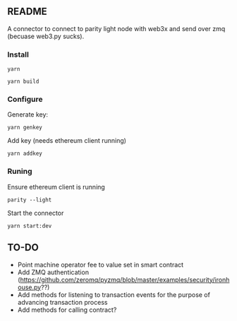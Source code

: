 README
------

A connector to connect to parity light node with web3x and send over zmq (becuase web3.py sucks).

### Install

```
yarn
```

```
yarn build
```

### Configure
Generate key:
```
yarn genkey
```

Add key (needs ethereum client running)
```
yarn addkey
```

### Runing

Ensure ethereum client is running
```
parity --light
```

Start the connector
```
yarn start:dev
```


TO-DO
-----

- Point machine operator fee to value set in smart contract
- Add ZMQ authentication (https://github.com/zeromq/pyzmq/blob/master/examples/security/ironhouse.py??)
- Add methods for listening to transaction events for the purpose of advancing transaction process
- Add methods for calling contract?

